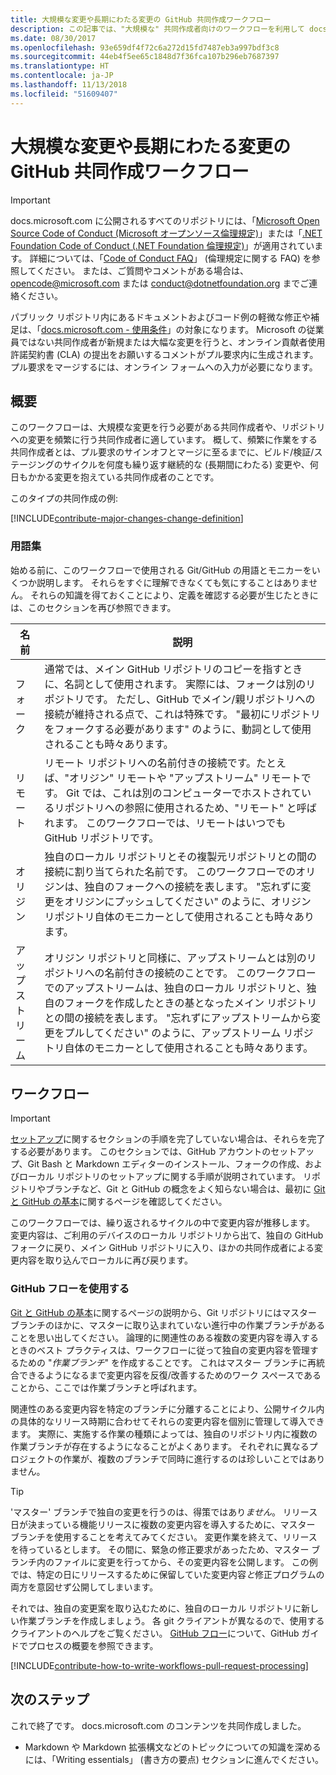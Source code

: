```yaml
---
title: 大規模な変更や長期にわたる変更の GitHub 共同作成ワークフロー
description: この記事では、"大規模な" 共同作成者向けのワークフローを利用して docs.microsoft.com の記事を作成する方法について説明します。
ms.date: 08/30/2017
ms.openlocfilehash: 93e659df4f72c6a272d15fd7487eb3a997bdf3c8
ms.sourcegitcommit: 44eb4f5ee65c1848d7f36fca107b296eb7687397
ms.translationtype: HT
ms.contentlocale: ja-JP
ms.lasthandoff: 11/13/2018
ms.locfileid: "51609407"
---
```

# <a name="github-contribution-workflow-for-major-or-long-running-changes"></a>大規模な変更や長期にわたる変更の GitHub 共同作成ワークフロー

> [!IMPORTANT]
> docs.microsoft.com に公開されるすべてのリポジトリには、「[Microsoft Open Source Code of Conduct (Microsoft オープンソース倫理規定)](https://opensource.microsoft.com/codeofconduct/)」または「[.NET Foundation Code of Conduct (.NET Foundation 倫理規定)](https://dotnetfoundation.org/code-of-conduct)」が適用されています。 詳細については、「[Code of Conduct FAQ](https://opensource.microsoft.com/codeofconduct/faq/)」 (倫理規定に関する FAQ) を参照してください。 または、ご質問やコメントがある場合は、[opencode@microsoft.com](mailto:opencode@microsoft.com) または [conduct@dotnetfoundation.org](mailto:conduct@dotnetfoundation.org) までご連絡ください。<br>
>
> パブリック リポジトリ内にあるドキュメントおよびコード例の軽微な修正や補足は、「[docs.microsoft.com - 使用条件](https://docs.microsoft.com/legal/termsofuse)」の対象になります。 Microsoft の従業員ではない共同作成者が新規または大幅な変更を行うと、オンライン貢献者使用許諾契約書 (CLA) の提出をお願いするコメントがプル要求内に生成されます。 プル要求をマージするには、オンライン フォームへの入力が必要になります。

## <a name="overview"></a>概要

このワークフローは、大規模な変更を行う必要がある共同作成者や、リポジトリへの変更を頻繁に行う共同作成者に適しています。 概して、頻繁に作業をする共同作成者とは、プル要求のサインオフとマージに至るまでに、ビルド/検証/ステージングのサイクルを何度も繰り返す継続的な (長期間にわたる) 変更や、何日もかかる変更を抱えている共同作成者のことです。

このタイプの共同作成の例:

[!INCLUDE[contribute-major-changes-change-definition](includes/contribute-how-to-write-workflows-major-change-definition.md)]

### <a name="terminology"></a>用語集

始める前に、このワークフローで使用される Git/GitHub の用語とモニカーをいくつか説明します。 それらをすぐに理解できなくても気にすることはありません。 それらの知識を得ておくことにより、定義を確認する必要が生じたときには、このセクションを再び参照できます。

| 名前 | 説明 |
|-----------|-------------|
|フォーク|通常では、メイン GitHub リポジトリのコピーを指すときに、名詞として使用されます。 実際には、フォークは別のリポジトリです。 ただし、GitHub でメイン/親リポジトリへの接続が維持される点で、これは特殊です。 "最初にリポジトリをフォークする必要があります" のように、動詞として使用されることも時々あります。|
|リモート|リモート リポジトリへの名前付きの接続です。たとえば、"オリジン" リモートや "アップストリーム" リモートです。 Git では、これは別のコンピューターでホストされているリポジトリへの参照に使用されるため、"リモート" と呼ばれます。 このワークフローでは、リモートはいつでも GitHub リポジトリです。|
|オリジン|独自のローカル リポジトリとその複製元リポジトリとの間の接続に割り当てられた名前です。 このワークフローでのオリジンは、独自のフォークへの接続を表します。 "忘れずに変更をオリジンにプッシュしてください" のように、オリジン リポジトリ自体のモニカーとして使用されることも時々あります。|
|アップストリーム|オリジン リポジトリと同様に、アップストリームとは別のリポジトリへの名前付きの接続のことです。 このワークフローでのアップストリームは、独自のローカル リポジトリと、独自のフォークを作成したときの基となったメイン リポジトリとの間の接続を表します。 "忘れずにアップストリームから変更をプルしてください" のように、アップストリーム リポジトリ自体のモニカーとして使用されることも時々あります。|

## <a name="workflow"></a>ワークフロー

>[!IMPORTANT]
> [セットアップ](get-started-setup-github.md)に関するセクションの手順を完了していない場合は、それらを完了する必要があります。 このセクションでは、GitHub アカウントのセットアップ、Git Bash と Markdown エディターのインストール、フォークの作成、およびローカル リポジトリのセットアップに関する手順が説明されています。 リポジトリやブランチなど、Git と GitHub の概念をよく知らない場合は、最初に [Git と GitHub の基本](git-github-fundamentals.md)に関するページを確認してください。

このワークフローでは、繰り返されるサイクルの中で変更内容が推移します。 変更内容は、ご利用のデバイスのローカル リポジトリから出て、独自の GitHub フォークに戻り、メイン GitHub リポジトリに入り、ほかの共同作成者による変更内容を取り込んでローカルに再び戻ります。

### <a name="use-github-flow"></a>GitHub フローを使用する

[Git と GitHub の基本](git-github-fundamentals.md#git)に関するページの説明から、Git リポジトリにはマスター ブランチのほかに、マスターに取り込まれていない進行中の作業ブランチがあることを思い出してください。 論理的に関連性のある複数の変更内容を導入するときのベスト プラクティスは、ワークフローに従って独自の変更内容を管理するための "*作業ブランチ*" を作成することです。 これはマスター ブランチに再統合できるようになるまで変更内容を反復/改善するためのワーク スペースであることから、ここでは作業ブランチと呼ばれます。

関連性のある変更内容を特定のブランチに分離することにより、公開サイクル内の具体的なリリース時期に合わせてそれらの変更内容を個別に管理して導入できます。 実際に、実施する作業の種類によっては、独自のリポジトリ内に複数の作業ブランチが存在するようになることがよくあります。 それぞれに異なるプロジェクトの作業が、複数のブランチで同時に進行するのは珍しいことではありません。

>[!TIP]
>'マスター' ブランチで独自の変更を行うのは、得策ではあり*ません*。 リリース日が決まっている機能リリースに複数の変更内容を導入するために、マスター ブランチを使用することを考えてみてください。 変更作業を終えて、リリースを待っているとします。 その間に、緊急の修正要求があったため、マスター ブランチ内のファイルに変更を行ってから、その変更内容を公開します。 この例では、特定の日にリリースするために保留していた変更内容*と*修正プログラムの両方を意図せず公開してしまいます。

それでは、独自の変更案を取り込むために、独自のローカル リポジトリに新しい作業ブランチを作成しましょう。 各 git クライアントが異なるので、使用するクライアントのヘルプをご覧ください。 [GitHub フロー](https://guides.github.com/introduction/flow/)について、GitHub ガイドでプロセスの概要を参照できます。

[!INCLUDE[contribute-how-to-write-workflows-pull-request-processing](includes/contribute-how-to-write-workflows-pull-request-processing.md)]

## <a name="next-steps"></a>次のステップ

これで終了です。 docs.microsoft.com のコンテンツを共同作成しました。

- Markdown や Markdown 拡張構文などのトピックについての知識を深めるには、「Writing essentials」 (書き方の要点) セクションに進んでください。
